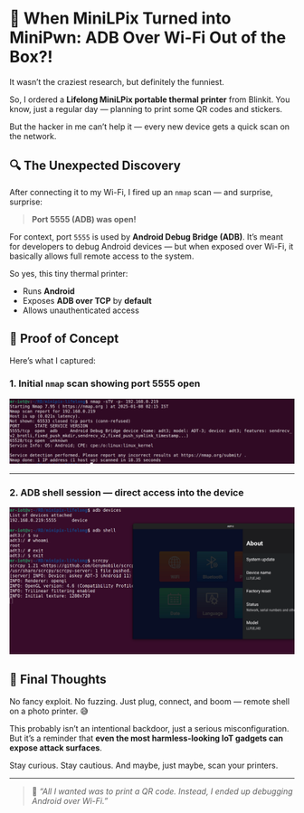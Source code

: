 # 📸 When MiniLPix Turned into MiniPwn: ADB Over Wi-Fi Out of the Box?!

It wasn’t the craziest research, but definitely the funniest.

So, I ordered a **Lifelong MiniLPix portable thermal printer** from Blinkit. You know, just a regular day — planning to print some QR codes and stickers.

But the hacker in me can’t help it — every new device gets a quick scan on the network.

## 🔍 The Unexpected Discovery

After connecting it to my Wi-Fi, I fired up an `nmap` scan — and surprise, surprise:

> **Port 5555 (ADB) was open!**

For context, port `5555` is used by **Android Debug Bridge (ADB)**. It’s meant for developers to debug Android devices — but when exposed over Wi-Fi, it basically allows full remote access to the system.

So yes, this tiny thermal printer:
- Runs **Android**
- Exposes **ADB over TCP** by **default**
- Allows unauthenticated access

## 🧪 Proof of Concept

Here’s what I captured:

### 1. Initial `nmap` scan showing port 5555 open

![ADB port open](adb-1.png)

---

### 2. ADB shell session — direct access into the device

![ADB shell session](adb-2.png)

## 💭 Final Thoughts

No fancy exploit. No fuzzing. Just plug, connect, and boom — remote shell on a photo printer. 😅

This probably isn’t an intentional backdoor, just a serious misconfiguration. But it’s a reminder that **even the most harmless-looking IoT gadgets can expose attack surfaces**.

Stay curious. Stay cautious. And maybe, just maybe, scan your printers.

---

> 🐙 _“All I wanted was to print a QR code. Instead, I ended up debugging Android over Wi-Fi.”_

